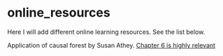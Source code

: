 # online_resources
Here I will add different online learning resources. See the list below. 

Application of causal forest by Susan Athey. [Chapter 6 is highly relevant](https://bookdown.org/stanfordgsbsilab/ml-ci-tutorial/policy-learning-i---binary-treatment.html#non-parametric-policies)
